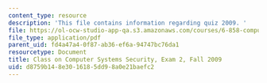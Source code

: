 ```yaml
---
content_type: resource
description: 'This file contains information regarding quiz 2009. '
file: https://ol-ocw-studio-app-qa.s3.amazonaws.com/courses/6-858-computer-systems-security-fall-2014/d8759b148e3016185dd98a0e21baefc2_MIT6_858F14_q09_2.pdf
file_type: application/pdf
parent_uid: fd4a47a4-0f87-ab36-ef6a-94747bc76da1
resourcetype: Document
title: Class on Computer Systems Security, Exam 2, Fall 2009
uid: d8759b14-8e30-1618-5dd9-8a0e21baefc2
---
```

